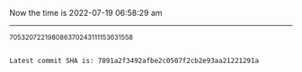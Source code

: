 Now the time is 2022-07-19 06:58:29 am

---

<small>705320722198086370243111153631558</small>

```txt

Latest commit SHA is: 7891a2f3492afbe2c0507f2cb2e93aa21221291a
```
